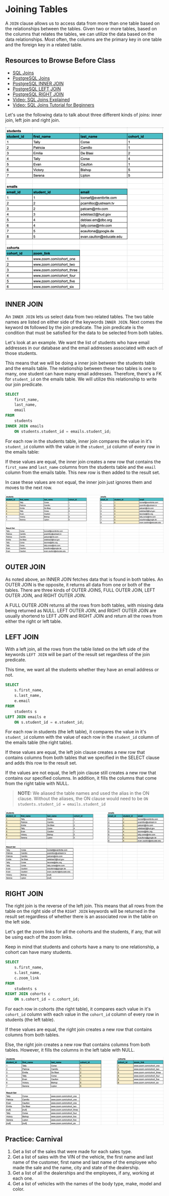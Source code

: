 # Joining Tables

A `JOIN` clause allows us to access data from more than one table based on the relationships between the tables. Given two or more tables, based on the columns that relates the tables, we can utilize the data based on the data relationships. Most often, the columns are the primary key in one table and the foreign key in a related table.

## Resources to Browse Before Class
- [SQL Joins](https://www.freecodecamp.org/news/sql-join-types-inner-join-vs-outer-join-example/)
- [PostgreSQL Joins](https://www.postgresqltutorial.com/postgresql-joins/)
- [PostgreSQL INNER JOIN](https://www.postgresqltutorial.com/postgresql-inner-join/)
- [PostgreSQL LEFT JOIN](https://www.postgresqltutorial.com/postgresql-left-join/)
- [PostgreSQL RIGHT JOIN](https://www.postgresqltutorial.com/postgresql-right-join/)
- [Video: SQL Joins Explained](https://www.youtube.com/watch?v=9yeOJ0ZMUYw)
- [Video: SQL Joins Tutorial for Beginners](https://www.youtube.com/watch?v=2HVMiPPuPIM)

Let's use the following data to talk about three different kinds of joins: inner join, left join and right join.

![Data for Demoing Joins](./images/sql_joins_initial.png)

## INNER JOIN

An `INNER JOIN` lets us select data from two related tables. The two table names are listed on either side of the keywords `INNER JOIN`. Next comes the keyword `ON` followed by the join predicate. The join predicate is the condition that must be satisfied for the data to be selected from both tables.

Let's look at an example. We want the list of students who have email addresses in our database and the email addresses associated with each of those students.

This means that we will be doing a inner join between the students table and the emails table. The relationship between these two tables is one to many, one student can have many email addresses. Therefore, there's a FK for `student_id` on the emails table. We will utilize this relationship to write our join predicate.

```sql
SELECT
    first_name,
    last_name,
    email
FROM
    students
INNER JOIN emails
    ON students.student_id = emails.student_id;
```

For each row in the students table, inner join compares the value in it's `student_id` column with the value in the `student_id` column of every row in the emails table:

If these values are equal, the inner join creates a new row that contains the `first_name` and `last_name` columns from the students table and the `email` column from the emails table. This new row is then added to the result set.

In case these values are not equal, the inner join just ignores them and moves to the next row.

![Inner Join Results](./images/sql_joins_inner.png)

## OUTER JOIN
As noted above, an INNER JOIN fetches data that is found in both tables.  An OUTER JOIN is the opposite, it returns all data from one or both of the tables.  There are three kinds of OUTER JOINS, FULL OUTER JOIN, LEFT OUTER JOIN, and RIGHT OUTER JOIN.  

A FULL OUTER JOIN returns all the rows from both tables, with missing data being returned as NULL.  LEFT OUTER JOIN, and RIGHT OUTER JOIN are usually shortend to LEFT JOIN and RIGHT JOIN and return all the rows from either the right or left table.  


## LEFT JOIN

With a left join, all the rows from the table listed on the left side of the keywords `LEFT JOIN` will be part of the result set regardless of the join predicate.

This time, we want all the students whether they have an email address or not.

```sql
SELECT
    s.first_name,
    s.last_name,
    e.email
FROM
    students s
LEFT JOIN emails e
    ON s.student_id = e.student_id;
```

For each row in students (the left table), it compares the value in it's `student_id` column with the value of each row in the `student_id` column of the emails table (the right table).

If these values are equal, the left join clause creates a new row that contains columns from both tables that we specified in the SELECT clause and adds this row to the result set.

If the values are not equal, the left join clause still creates a new row that contains our specified columns. In addition, it fills the columns that come from the right table with NULL.

> **NOTE:** We aliased the table names and used the alias in the ON clause.  Without the aliases, the ON clause would need to be `ON students.student_id = emails.student_id`

![Left Join Results](./images/sql_joins_left.png)

## RIGHT JOIN

The right join is the reverse of the left join. This means that all rows from the table on the right side of the `RIGHT JOIN` keywords will be returned in the result set regardless of whether there is an associated row in the table on the left side.

Let's get the zoom links for all the cohorts and the students, if any, that will be using each of the zoom links.

Keep in mind that students and cohorts have a many to one relationship, a cohort can have many students.

```sql
SELECT
    s.first_name,
    s.last_name,
    c.zoom_link
FROM
    students s
RIGHT JOIN cohorts c
    ON s.cohort_id = c.cohort_id;
```

For each row in cohorts (the right table), it compares each value in it's `cohort_id` column with each value in the `cohort_id` column of every row in students (the left table).

If these values are equal, the right join creates a new row that contains columns from both tables.

Else, the right join creates a new row that contains columns from both tables. However, it fills the columns in the left table with NULL.

![Right Join Results](./images/sql_joins_right.png)

## Practice: Carnival

1. Get a list of the sales that were made for each sales type.
1. Get a list of sales with the VIN of the vehicle, the first name and last name of the customer, first name and last name of the employee who made the sale and the name, city and state of the dealership.
1. Get a list of all the dealerships and the employees, if any, working at each one.
1. Get a list of vehicles with the names of the body type, make, model and color.
